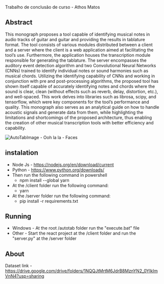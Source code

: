 Trabalho de conclusão de curso - Athos Matos

## Abstract
This monograph proposes a tool capable of identifying musical notes in audio tracks of
guitar and guitar and providing the results in tablature format. The tool consists of various
modules distributed between a client and a server where the client is a web application
aimed at facilitating the tool’s use. Furthermore, the application houses the transcription
module responsible for generating the tablature. The server encompasses the auditory event
detection algorithm and two Convolutional Neural Networks (CNNs) trained to identify
individual notes or sound harmonies such as musical chords. Utilizing the identifying
capability of CNNs and working in conjunction with pre and post-processing algorithms,
the proposed tool has shown itself capable of accurately identifying notes and chords where
the sound is clear, clean (without effects such as reverb, delay, distortion, etc.), and
well-spaced. This work delves into libraries such as librosa, scipy, and tensorflow, which
were key components for the tool’s performance and quality. This monograph also serves as
an analytical guide on how to handle acoustic signals and generate data from them, while
highlighting the limitations and shortcomings of the proposed architecture, thus enabling
the creation of other musical transcription tools with better efficiency and capability.

![AutoTabImage - Ooh la la - Faces](https://github.com/AthosMatos/autotab/assets/74662402/d1bac0b8-6406-487c-81ec-c2a3d48027a7)


## instalation
* Node Js - https://nodejs.org/en/download/current
* Python - https://www.python.org/downloads/
* Then run the following command in powershell
  - npm install --global yarn
* At the /client folder run the following command:
  - yarn
* At the /server folder run the following command:
  - pip install -r requirements.txt
    
## Running
* Windows - At the root /autotab folder run the "execute.bat" file
* Other - Start the react project at the /client folder and run the "server.py" at the /server folder

## About
Dataset link - https://drive.google.com/drive/folders/1NQQJtMrtM6JdrB8MznYN2_0YIkImVnN4?usp=sharing
